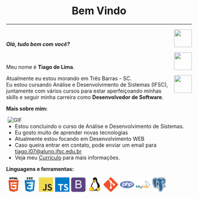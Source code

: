 <h1 align="center"> Bem Vindo </h1>
<hr />
<a href="https://github.com/tiagodelima-sc" target="_blank">
  <img align="right" src="https://cdn.iconscout.com/icon/free/png-256/github-108-438008.png" width="48px" height="48px">
</a><br />
<p align="left" > 
  <i><b>Olá, tudo bem com você?</b></i>
</p>
<a href="https://www.instagram.com/t_schermaack/" target="_blank">
  <img align="right" src="https://cdn.icon-icons.com/icons2/1211/PNG/512/1491579602-yumminkysocialmedia36_83067.png" width="48px" height="48px">
</a><br />
<p align="left" >
Meu nome é <b> Tiago de Lima</b>.
</p>
<a href="https://www.linkedin.com/in/tiago-de-lima-sc/" target="_blank">
  <img align="right" src="https://i.ibb.co/Kx2GSrT/linkedin.png" width="48px" height="48px">
</a>

<p align="left" >
Atualmente eu estou morando em Três Barras - SC.<br />
Eu estou cursando Análise e Desenvolvimento de Sistemas (IFSC), juntamente com vários cursos para estar aperfeiçoando minhas skills e seguir minha carreira como  <b>Desenvolvedor de Software</b>.
</p>

**Mais sobre mim:**

<img align="right" alt="GIF" src="https://user-images.githubusercontent.com/85589473/132110952-05211827-f51a-4706-a674-9c36550e38a1.png" width="500px" />

- Estou concluindo o curso de Análise e Desenvolvimento de Sistemas.
- Eu gosto muito de aprender novas tecnologias
- Atualmente estou focando em Desenvolvimento WEB
- Caso queira entrar em contato, pode enviar um email para tiago.l07@aluno.ifsc.edu.br
- Veja meu <a href="https://1drv.ms/w/s!AnwgQt_y5FLqky6-e0K92q5IJGf8?e=VWDhem" target="_blank">Currículo</a> para mais informações.



**Linguagens e ferramentas:**  

<p align="left">
<img src="https://raw.githubusercontent.com/devicons/devicon/master/icons/html5/html5-original-wordmark.svg" alt="html5" width="40" height="40"/> 
<img src="https://raw.githubusercontent.com/devicons/devicon/master/icons/css3/css3-original-wordmark.svg" alt="css3" width="40" height="40"/> 
<img src="https://raw.githubusercontent.com/devicons/devicon/master/icons/javascript/javascript-original.svg" alt="javascript" width="40" height="40"/> 
<img src="https://raw.githubusercontent.com/devicons/devicon/master/icons/typescript/typescript-plain.svg" alt="typescript" width="40" height="40" />
<img src="https://raw.githubusercontent.com/devicons/devicon/master/icons/bootstrap/bootstrap-plain.svg" alt="Bootstrap" width="40" height="40" />
<img src="https://raw.githubusercontent.com/devicons/devicon/master/icons/linux/linux-original.svg" alt="linux" width="40" height="40" />
<img src="https://raw.githubusercontent.com/devicons/devicon/master/icons/git/git-original.svg" alt="git" width="40" height="40"/> 
<img src="https://raw.githubusercontent.com/devicons/devicon/master/icons/php/php-plain.svg" alt="PHP" width="40" height="40" />
<img src="https://raw.githubusercontent.com/devicons/devicon/master/icons/mysql/mysql-original-wordmark.svg" alt="mysql" width="40" height="40"/> 
<img src="https://raw.githubusercontent.com/devicons/devicon/master/icons/postgresql/postgresql-plain.svg" alt="postgresql" width="40" height="40" />

</p>

